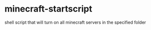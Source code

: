 # minecraft-startscript
shell script that will turn on all minecraft servers in the specified folder

